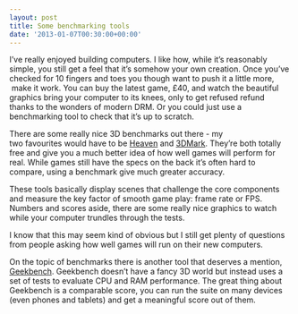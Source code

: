 ```yaml
---
layout: post
title: Some benchmarking tools
date: '2013-01-07T00:30:00+00:00'
---
```

I’ve really enjoyed building computers. I like how, while it’s reasonably
simple, you still get a feel that it’s somehow your own creation. Once you’ve
checked for 10 fingers and toes you though want to push it a little more,  make
it work. You can buy the latest game, £40, and watch the beautiful graphics
bring your computer to its knees, only to get refused refund thanks to the
wonders of modern DRM. Or you could just use a benchmarking tool to check that
it’s up to scratch.

There are some really nice 3D benchmarks out there - my two favourites would
have to be [Heaven](http://unigine.com/products/heaven/) and
[3DMark](http://www.3dmark.com/). They’re both totally free and give you a much
better idea of how well games will perform for real. While games still have the
specs on the back it’s often hard to compare, using a benchmark give much
greater accuracy.

These tools basically display scenes that challenge the core components and
measure the key factor of smooth game play: frame rate or FPS. Numbers and
scores aside, there are some really nice graphics to watch while
your computer trundles through the tests.

I know that this may seem kind of obvious but I still get plenty of questions
from people asking how well games will run on their new computers.

On the topic of benchmarks there is another tool that deserves a mention,
[Geekbench](http://browser.primatelabs.com/user/charlieegan3/geekbench2).
Geekbench doesn’t have a fancy 3D world but instead uses a set of tests
to evaluate CPU and RAM performance. The great thing about Geekbench is a
comparable score, you can run the suite on many devices (even phones and
tablets) and get a meaningful score out of them.
